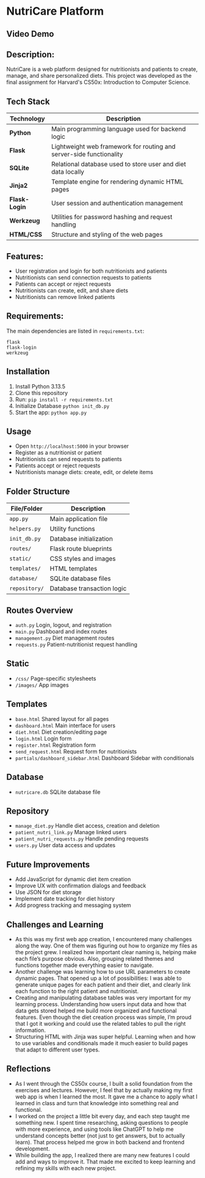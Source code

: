 # NutriCare Platform

## Video Demo


## Description:
NutriCare is a web platform designed for nutritionists and patients to create, manage, and share personalized diets. This project was developed as the final assignment for Harvard's CS50x: Introduction to Computer Science.

## Tech Stack
| Technology       | Description |
|------------------|-------------|
| **Python**       | Main programming language used for backend logic |
| **Flask**        | Lightweight web framework for routing and server-side functionality |
| **SQLite**       | Relational database used to store user and diet data locally |
| **Jinja2**       | Template engine for rendering dynamic HTML pages |
| **Flask-Login**  | User session and authentication management |
| **Werkzeug**     | Utilities for password hashing and request handling |
| **HTML/CSS**     | Structure and styling of the web pages |

## Features:
- User registration and login for both nutritionists and patients  
- Nutritionists can send connection requests to patients  
- Patients can accept or reject requests  
- Nutritionists can create, edit, and share diets  
- Nutritionists can remove linked patients  

## Requirements:
The main dependencies are listed in `requirements.txt`:
```
flask
flask-login
werkzeug

```
## Installation
1. Install Python 3.13.5
2. Clone this repository
3. Run: `pip install -r requirements.txt`
4. Initialize Database `python init_db.py`
4. Start the app: `python app.py`


## Usage
- Open `http://localhost:5000` in your browser  
- Register as a nutritionist or patient  
- Nutritionists can send requests to patients  
- Patients accept or reject requests  
- Nutritionists manage diets: create, edit, or delete items  

## Folder Structure
| File/Folder   | Description                |
| ------------- | -------------              |
| `app.py`      | Main application file      |
| `helpers.py`  | Utility functions          |
| `init_db.py`  | Database initialization    |
| `routes/`     | Flask route blueprints     |
| `static/`     | CSS styles and images      |
| `templates/`  | HTML templates             |
| `database/`   | SQLite database files      |
| `repository/`  | Database transaction logic |

## Routes Overview
- `auth.py` Login, logout, and registration
- `main.py` Dashboard and index routes
- `management.py` Diet management routes
- `requests.py` Patient-nutritionist request handling

## Static
- `/css/` Page-specific stylesheets
- `/images/` App images

## Templates
- `base.html` Shared layout for all pages
- `dashboard.html` Main interface for users
- `diet.html` Diet creation/editing page
- `login.html` Login form
- `register.html` Registration form
- `send_request.html` Request form for nutritionists
- `partials/dashboard_sidebar.html` Dashboard Sidebar with conditionals

## Database
- `nutricare.db` SQLite database file

## Repository 
- `manage_diet.py` Handle diet access, creation and deletion
- `patient_nutri_link.py` Manage linked users
- `patient_nutri_requests.py` Handle pending requests
- `users.py` User data access and updates

## Future Improvements
- Add JavaScript for dynamic diet item creation
- Improve UX with confirmation dialogs and feedback
- Use JSON for diet storage
- Implement date tracking for diet history
- Add progress tracking and messaging system

## Challenges and Learning
- As this was my first web app creation, I encountered many challenges along the way. One of them was figuring out how to organize my files as the project grew. I realized how important clear naming is, helping make each file’s purpose obvious. Also, grouping related themes and functions together made everything easier to navigate.
- Another challenge was learning how to use URL parameters to create dynamic pages. That opened up a lot of possibilities: I was able to generate unique pages for each patient and their diet, and clearly link each function to the right patient and nutritionist.
- Creating and manipulating database tables was very important for my learning process. Understanding how users input data and how that data gets stored helped me build more organized and functional features. Even though the diet creation process was simple, I’m proud that I got it working and could use the related tables to pull the right information.
- Structuring HTML with Jinja was super helpful. Learning when and how to use variables and conditionals made it much easier to build pages that adapt to different user types.


## Reflections
- As I went through the CS50x course, I built a solid foundation from the exercises and lectures. However, I feel that by actually making my first web app is when I learned the most. It gave me a chance to apply what I learned in class and turn that knowledge into something real and functional.
- I worked on the project a little bit every day, and each step taught me something new. I spent time researching, asking questions to people with more experience, and using tools like ChatGPT to help me understand concepts better (not just to get answers, but to actually learn). That process helped me grow in both backend and frontend development.
- While building the app, I realized there are many new features I could add and ways to improve it. That made me excited to keep learning and refining my skills with each new project.